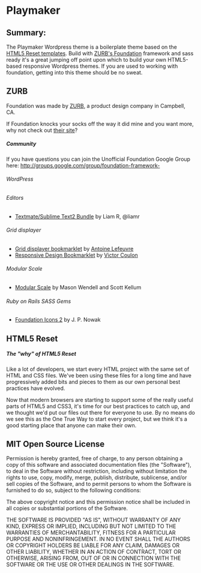 # Playmaker

## Summary:

The Playmaker Wordpress theme is a boilerplate theme based on the [HTML5 Reset templates](https://github.com/murtaugh/HTML5-Reset). Build with [ZURB's Foundation](http://foundation.zurb.com/) framework and sass ready it's a great jumping off point upon which to build your own HTML5-based responsive Wordpress themes.
If you are used to working with foundation, getting into this theme should be no sweat.

## ZURB

Foundation was made by [ZURB](http://www.zurb.com), a product design company in Campbell, CA.

If Foundation knocks your socks off the way it did mine and you want more, why not check out [their site](http://www.zurb.com/)?

##### Community

If you have questions you can join the Unofficial Foundation Google Group here: http://groups.google.com/group/foundation-framework-

###### WordPress

###### Editors

* [Textmate/Sublime Text2 Bundle](https://github.com/liamr/Zurb-Foundation-Textmate-Bundle) by Liam R, @liamr

###### Grid displayer

* [Grid displayer bookmarklet](http://alefeuvre.github.com/foundation-grid-displayer/) by [Antoine Lefeuvre](http://twitter.com/jiraisurfer)
* [Responsive Design Bookmarklet](http://responsive.victorcoulon.fr/) by [Victor Coulon](https://twitter.com/_victa)

###### Modular Scale

* [Modular Scale](https://github.com/scottkellum/modular-scale) by Mason Wendell and Scott Kellum

###### Ruby on Rails SASS Gems

* [Foundation Icons 2](https://github.com/zaiste/foundation-icons-sass-rails) by J. P. Nowak

## HTML5 Reset
##### The "why" of HTML5 Reset

Like a lot of developers, we start every HTML project with the same set of HTML and CSS files. We've been using these files for a long time and have progressively added bits and pieces to them as our own personal best practices have evolved.

Now that modern browsers are starting to support some of the really useful parts of HTML5 and CSS3, it's time for our best practices to catch up, and we thought we'd put our files out there for everyone to use. By no means do we see this as the One True Way to start every project, but we think it's a good starting place that anyone can make their own.


## MIT Open Source License

Permission is hereby granted, free of charge, to any person obtaining a copy of this software and associated documentation files (the "Software"), to deal in the Software without restriction, including without limitation the rights to use, copy, modify, merge, publish, distribute, sublicense, and/or sell copies of the Software, and to permit persons to whom the Software is furnished to do so, subject to the following conditions:

The above copyright notice and this permission notice shall be included in all copies or substantial portions of the Software.

THE SOFTWARE IS PROVIDED "AS IS", WITHOUT WARRANTY OF ANY KIND, EXPRESS OR IMPLIED, INCLUDING BUT NOT LIMITED TO THE WARRANTIES OF MERCHANTABILITY, FITNESS FOR A PARTICULAR PURPOSE AND NONINFRINGEMENT. IN NO EVENT SHALL THE AUTHORS OR COPYRIGHT HOLDERS BE LIABLE FOR ANY CLAIM, DAMAGES OR OTHER LIABILITY, WHETHER IN AN ACTION OF CONTRACT, TORT OR OTHERWISE, ARISING FROM, OUT OF OR IN CONNECTION WITH THE SOFTWARE OR THE USE OR OTHER DEALINGS IN THE SOFTWARE.